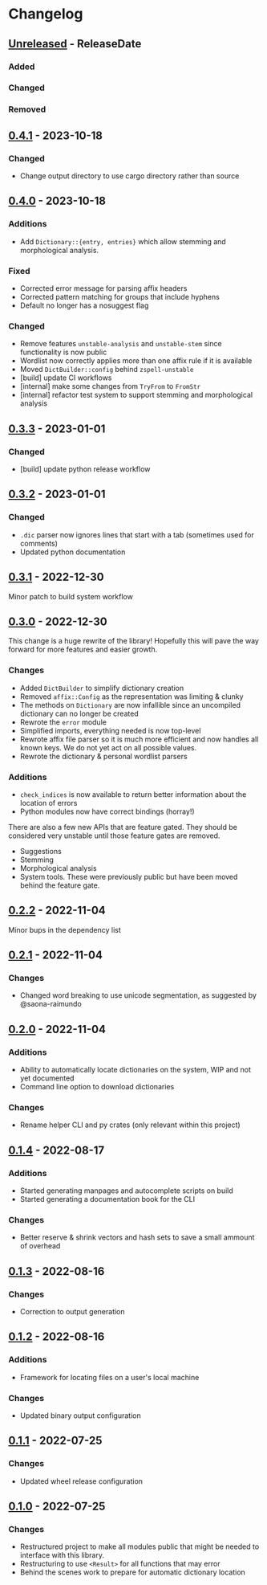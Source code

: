 # Changelog

<!-- next-header -->

## [Unreleased] - ReleaseDate

### Added

### Changed

### Removed



## [0.4.1] - 2023-10-18

### Changed

- Change output directory to use cargo directory rather than source


## [0.4.0] - 2023-10-18

### Additions

- Add `Dictionary::{entry, entries}` which allow stemming and morphological
  analysis.

### Fixed

- Corrected error message for parsing affix headers
- Corrected pattern matching for groups that include hyphens
- Default no longer has a nosuggest flag

### Changed

- Remove features `unstable-analysis` and `unstable-stem` since functionality
  is now public
- Wordlist now correctly applies more than one affix rule if it is available
- Moved `DictBuilder::config` behind `zspell-unstable`
- [build] update CI workflows
- [internal] make some changes from `TryFrom` to `FromStr`
- [internal] refactor test system to support stemming and morphological
  analysis


## [0.3.3] - 2023-01-01

### Changed

- [build] update python release workflow


## [0.3.2] - 2023-01-01

### Changed

- `.dic` parser now ignores lines that start with a tab (sometimes used for comments)
- Updated python documentation



## [0.3.1] - 2022-12-30

Minor patch to build system workflow


## [0.3.0] - 2022-12-30

This change is a huge rewrite of the library! Hopefully this will pave the way
forward for more features and easier growth.

### Changes

- Added `DictBuilder` to simplify dictionary creation
- Removed `affix::Config` as the representation was limiting & clunky
- The methods on `Dictionary` are now infallible since an uncompiled dictionary
  can no longer be created
- Rewrote the `error` module
- Simplified imports, everything needed is now top-level
- Rewrote affix file parser so it is much more efficient and now handles all
  known keys. We do not yet act on all possible values.
- Rewrote the dictionary & personal wordlist parsers

### Additions

- `check_indices` is now available to return better information about the
  location of errors
- Python modules now have correct bindings (horray!)

There are also a few new APIs that are feature gated. They should be considered
very unstable until those feature gates are removed.

- Suggestions
- Stemming
- Morphological analysis
- System tools. These were previously public but have been moved behind the
  feature gate.


## [0.2.2] - 2022-11-04

Minor bups in the dependency list


## [0.2.1] - 2022-11-04

### Changes

- Changed word breaking to use unicode segmentation, as suggested by @saona-raimundo


## [0.2.0] - 2022-11-04

### Additions

- Ability to automatically locate dictionaries on the system, WIP and not yet
  documented
- Command line option to download dictionaries

### Changes

- Rename helper CLI and py crates (only relevant within this project)


## [0.1.4] - 2022-08-17

### Additions

- Started generating manpages and autocomplete scripts on build
- Started generating a documentation book for the CLI

### Changes

- Better reserve & shrink vectors and hash sets to save a small ammount of
  overhead


## [0.1.3] - 2022-08-16

### Changes

- Correction to output generation



## [0.1.2] - 2022-08-16

### Additions

- Framework for locating files on a user's local machine

### Changes

- Updated binary output configuration



## [0.1.1] - 2022-07-25

### Changes

- Updated wheel release configuration



## [0.1.0] - 2022-07-25

### Changes

- Restructured project to make all modules public that might be needed to
  interface with this library.
- Restructuring to use `<Result>` for all functions that may error
- Behind the scenes work to prepare for automatic dictionary location

<!-- next-url -->
[Unreleased]: https://github.com/pluots/zspell/compare/v0.4.1...HEAD
[0.4.1]: https://github.com/pluots/zspell/compare/v0.4.0...v0.4.1
[0.4.0]: https://github.com/pluots/zspell/compare/v0.3.3...v0.4.0
[0.3.3]: https://github.com/pluots/zspell/compare/v0.3.2...v0.3.3
[0.3.2]: https://github.com/pluots/zspell/compare/v0.3.1...v0.3.2
[0.3.1]: https://github.com/pluots/zspell/compare/v0.3.0...v0.3.1
[0.3.0]: https://github.com/pluots/zspell/compare/v0.2.2...v0.3.0
[0.2.2]: https://github.com/pluots/zspell/compare/v0.2.1...v0.2.2
[0.2.1]: https://github.com/pluots/zspell/compare/v0.2.0...v0.2.1
[0.2.0]: https://github.com/pluots/zspell/compare/v0.1.4...v0.2.0
[0.1.4]: https://github.com/pluots/zspell/compare/v0.1.3...v0.1.4
[0.1.3]: https://github.com/pluots/zspell/compare/v0.1.2...v0.1.3
[0.1.2]: https://github.com/pluots/zspell/compare/v0.1.1...v0.1.2
[0.1.1]: https://github.com/pluots/zspell/compare/v0.1.0...v0.1.1
[0.1.0]: https://github.com/pluots/zspell/compare/v0.0.1...v0.1.0
